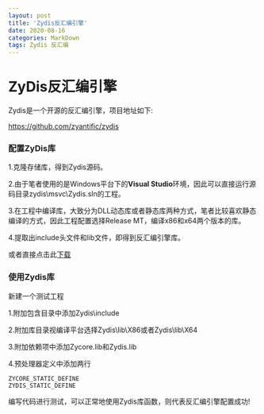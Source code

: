 ```yaml
---
layout: post
title: 'Zydis反汇编引擎'
date: 2020-08-16
categories: MarkDown
tags: Zydis 反汇编
---
```

# ZyDis反汇编引擎

Zydis是一个开源的反汇编引擎，项目地址如下:

https://github.com/zyantific/zydis



### 配置ZyDis库

1.克隆存储库，得到Zydis源码。

2.由于笔者使用的是Windows平台下的**Visual Studio**环境，因此可以直接运行源码目录zydis\msvc\Zydis.sln的工程。

3.在工程中编译库，大致分为DLL动态库或者静态库两种方式，笔者比较喜欢静态编译的方式，因此工程配置选择Release MT，编译x86和x64两个版本的库。

4.提取出include头文件和lib文件，即得到反汇编引擎库。

或者直接点击此[下载](https://github.com/fjqisba/fjqisba.github.io/releases/download/1.0/Zydis.7z)



### 使用Zydis库

新建一个测试工程

1.附加包含目录中添加Zydis\include

2.附加库目录视编译平台选择Zydis\lib\X86或者Zydis\lib\X64

3.附加依赖项中添加Zycore.lib和Zydis.lib

4.预处理器定义中添加两行

```
ZYCORE_STATIC_DEFINE
ZYDIS_STATIC_DEFINE
```



编写代码进行测试，可以正常地使用Zydis库函数，则代表反汇编引擎配置成功!